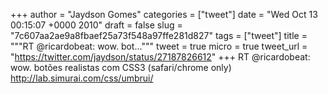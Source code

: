 
+++
author = "Jaydson Gomes"
categories = ["tweet"]
date = "Wed Oct 13 00:15:07 +0000 2010"
draft = false
slug = "7c607aa2ae9a8fbaef25a73f548a97ffe281d827"
tags = ["tweet"]
title = """RT @ricardobeat: wow. bot..."""
tweet = true
micro = true
tweet_url = "https://twitter.com/jaydson/status/27187826612"
+++
RT @ricardobeat: wow. botões realistas com CSS3 (safari/chrome only) http://lab.simurai.com/css/umbrui/
